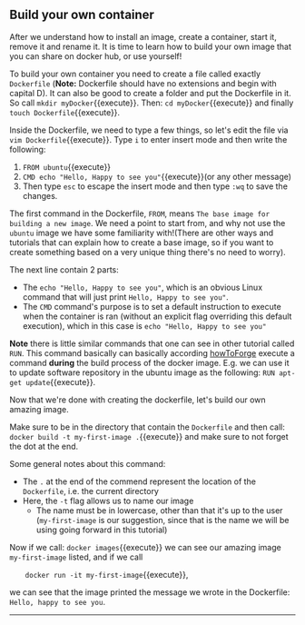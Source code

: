 ## Build your own container
After we understand how to install an image, create a container, start it, remove it and rename it. It is time to learn how to build your own image that you can share on docker hub, or use yourself!

To build your own container you need to create a file called exactly `Dockerfile` (**Note:** Dockerfile should have no extensions and begin with capital D). It can also be good to create a folder and put the Dockerfile in it. So call `mkdir myDocker`{{execute}}. Then: `cd myDocker`{{execute}} and finally `touch Dockerfile`{{execute}}.

Inside the Dockerfile, we need to type a few things, so let's edit the file via `vim Dockerfile`{{execute}}.
Type `i` to enter insert mode and then write the following:
1. `FROM ubuntu`{{execute}}
2. `CMD echo "Hello, Happy to see you"`{{execute}}(or any other message)
3. Then type `esc` to escape the insert mode and then type `:wq` to save the changes.

The first command in the Dockerfile, `FROM`, means `The base image for building a new image`. We need a point to start from, and why not use the `ubuntu` image we have some familiarity with!(There are other ways and tutorials that can explain how to create a base image, so if you want to create something based on a very unique thing there's no need to worry).

The next line contain 2 parts:
- The `echo "Hello, Happy to see you"`, which is an obvious Linux command that will just print `Hello, Happy to see you"`.
- The `CMD` command's purpose is to set a default instruction to execute when the container is ran (without an explicit flag overriding this default execution), which in this case is `echo "Hello, Happy to see you"`


**Note** there is little similar commands that one can see in other tutorial called `RUN`. This command basically can basically according [howToForge](https://www.howtoforge.com/tutorial/how-to-create-docker-images-with-dockerfile/) execute a command **during** the build process of the docker image. E.g. we can use it to update software repository in the ubuntu image as the following:
`RUN apt-get update`{{execute}}.

<!--
TODO Add the answer to the question: "what are the differences between RUN and CMD in a Dockerfile" here.
https://www.howtoforge.com/tutorial/how-to-create-docker-images-with-dockerfile/

https://thenewstack.io/docker-basics-how-to-use-dockerfiles/

In the line 35, I wrote some outlines but not sure if the explanation need to be better (have a better comparsion) or the reference need to be better. I had also copied and pasted things dirctly without various changes.
 -->


Now that we're done with creating the dockerfile, let's build our own amazing image.

Make sure to be in the directory that contain the `Dockerfile` and then call:
`docker build -t my-first-image .`{{execute}}
and make sure to not forget the dot at the end.

Some general notes about this command:
- The `.` at the end of the commend represent the location of the `Dockerfile`, i.e. the current directory
- Here, the `-t` flag allows us to name our image 
    - The name must be in lowercase, other than that it's up to the user (`my-first-image` is our suggestion, since that is the name we will be using going forward in this tutorial)

Now if we call:
`docker images`{{execute}} we can see our amazing image `my-first-image` listed, and if we call

&nbsp;&nbsp;&nbsp;&nbsp;&nbsp;&nbsp; `docker run -it my-first-image`{{execute}},

we can see that the image printed the message we wrote in the Dockerfile: `Hello, happy to see you`.



------------------------------
